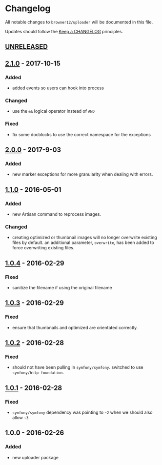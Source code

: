 # Changelog

All notable changes to `browner12/uploader` will be documented in this file.

Updates should follow the [Keep a CHANGELOG](http://keepachangelog.com/) principles.

## [UNRELEASED]

## [2.1.0] - 2017-10-15

### Added
- added events so users can hook into process

### Changed
- use the `&&` logical operator instead of `AND`

### Fixed
- fix some docblocks to use the correct namespace for the exceptions

## [2.0.0] - 2017-9-03

### Added
- new marker exceptions for more granularity when dealing with errors.

## [1.1.0] - 2016-05-01

### Added
- new Artisan command to reprocess images.

### Changed
- creating optimized or thumbnail images will no longer overwrite existing files by default. an additional parameter, `overwrite`, has been added to force overwriting existing files. 

## [1.0.4] - 2016-02-29

### Fixed
- sanitize the filename if using the original filename

## [1.0.3] - 2016-02-29

### Fixed
- ensure that thumbnails and optimized are orientated correctly.

## [1.0.2] - 2016-02-28

### Fixed
- should not have been pulling in `symfony/symfony`. switched to use `symfony/http-foundation`.

## [1.0.1] - 2016-02-28

### Fixed
- `symfony/symfony` dependency was pointing to `~2` when we should also allow `~3`.

## 1.0.0 - 2016-02-26

### Added
- new uploader package

[unreleased]: https://github.com/browner12/uploader/compare/v2.1.0...HEAD
[2.1.0]: https://github.com/browner12/uploader/compare/v2.0.0...v2.1.0
[2.0.0]: https://github.com/browner12/uploader/compare/v1.1.0...v2.0.0
[1.1.0]: https://github.com/browner12/uploader/compare/v1.0.4...v1.1.0
[1.0.4]: https://github.com/browner12/uploader/compare/v1.0.3...v1.0.4
[1.0.3]: https://github.com/browner12/uploader/compare/v1.0.2...v1.0.3
[1.0.2]: https://github.com/browner12/uploader/compare/v1.0.1...v1.0.2
[1.0.1]: https://github.com/browner12/uploader/compare/v1.0.0...v1.0.1
